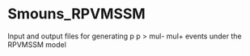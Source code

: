 # Smouns_RPVMSSM
Input and output files for generating p p > mul- mul+ events under the RPVMSSM model
